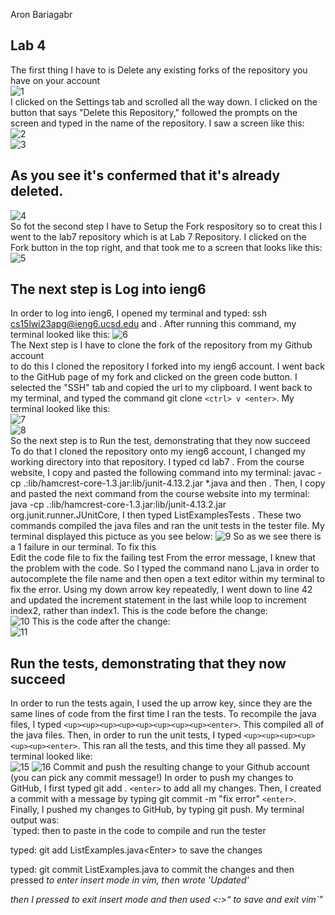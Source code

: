 Aron Bariagabr  
## Lab 4  
The first thing I have to is Delete any existing forks of the repository you have on your account  
![1](https://user-images.githubusercontent.com/122565144/224513813-6345d65d-cd3a-466e-a4b9-acea09c32213.jpg)  
I clicked on the Settings tab and scrolled all the way down. I clicked on the button that says "Delete this Repository," followed the prompts on the screen and typed in the name of the repository. I saw a screen like this:  
![2](https://user-images.githubusercontent.com/122565144/224513832-b08ca546-2620-48d8-8184-b427dfdd4e84.jpg)  
![3](https://user-images.githubusercontent.com/122565144/224513836-102728c2-f88a-4415-ad1c-8b70c2c938f6.jpg)  
## As you see it's confermed that it's already deleted.  
![4](https://user-images.githubusercontent.com/122565144/224513840-89031bb7-e689-4b30-a71e-fd57b7859cc4.jpg)  
So fot the second step I have to Setup the Fork respository so to creat this I went to the lab7 repository which is at Lab 7 Repository. I clicked on the Fork button in the top right, and that took me to a screen that looks like this:  
![5](https://user-images.githubusercontent.com/122565144/224514157-6eb4a2c0-1075-4957-a994-4cf38c514220.jpg)  
## The next step is Log into ieng6  
In order to log into ieng6, I opened my terminal and typed: ssh cs15lwi23apg@ieng6.ucsd.edu and <enter>. After running this command, my terminal looked like this:
![6](https://user-images.githubusercontent.com/122565144/224514291-91b2a982-f129-497f-97de-942097a22c0c.jpg)  
  The Next step is I have to clone the fork of the repository from my Github account  
  to do this I cloned the repository I forked into my ieng6 account. I went back to the GitHub page of my fork and clicked on the green code button. I selected the "SSH" tab and copied the url to my clipboard. I went back to my terminal, and typed the command git clone `<ctrl> v <enter>`. My terminal looked like this:  
  ![7](https://user-images.githubusercontent.com/122565144/224514440-493eaab1-5f13-4948-83b6-ab762ee3b143.jpg)  
  ![8](https://user-images.githubusercontent.com/122565144/224514565-bcc40ff7-bd7e-4b81-93b3-70fe6d510934.jpg)  
  So the next step is to Run the test, demonstrating that they now succeed  
  To do that I cloned the repository onto my ieng6 account, I changed my working directory into that repository. I typed cd lab7 <enter>. From the course website, I copy and pasted the following command into my terminal: javac -cp .:lib/hamcrest-core-1.3.jar:lib/junit-4.13.2.jar *.java and then <enter>. Then, I copy and pasted the next command from the course website into my terminal: java -cp .:lib/hamcrest-core-1.3.jar:lib/junit-4.13.2.jar org.junit.runner.JUnitCore, I then typed ListExamplesTests <enter>. These two commands compiled the java files and ran the unit tests in the tester file. My terminal displayed this pictuce as you see below:   ![9](https://user-images.githubusercontent.com/122565144/224515127-7e652e18-09b8-42eb-994d-c916438f4b53.jpg)
  So as we see there is a 1 failure in our terminal. To fix this  
Edit the code file to fix the failing test
From the error message, I knew that the problem with the code. So I typed the command nano L<Tab>.java in order to autocomplete the file name and then open a text editor within my terminal to fix the error. Using my down arrow key repeatedly, I went down to line 42 and updated the increment statement in the last while loop to increment index2, rather than index1. This is the code before the change:  
 ![10](https://user-images.githubusercontent.com/122565144/224515876-34ef604c-55a0-48b0-8832-f77ff4e77163.jpg)
 This is the code after the change:  
  ![11](https://user-images.githubusercontent.com/122565144/224515892-17abfc87-cc09-49a2-b084-261e63b96efc.jpg)  
  ## Run the tests, demonstrating that they now succeed
In order to run the tests again, I used the up arrow key, since they are the same lines of code from the first time I ran the tests. To recompile the java files, I typed `<up><up><up><up><up><up><up><up><enter>`. This compiled all of the java files. Then, in order to run the unit tests, I typed `<up><up><up><up><up><up><enter>`. This ran all the tests, and this time they all passed. My terminal looked like:  
 ![15](https://user-images.githubusercontent.com/122565144/224517895-6b86a01b-eccd-4cb1-b0f6-c377575cb672.jpg)
![16](https://user-images.githubusercontent.com/122565144/224517936-5eee1b0e-6c3a-4429-add9-fb3517e5261b.jpg)
Commit and push the resulting change to your Github account (you can pick any commit message!)
In order to push my changes to GitHub, I first typed git add . `<enter>` to add all my changes. Then, I created a commit with a message by typing git commit -m "fix error" `<enter>`. Finally, I pushed my changes to GitHub, by typing git push. My terminal output was:  
  `typed: <ctrl><v><Enter> then <ctr><v><Enter> to paste in the code 
to compile and run the tester

typed: git add ListExamples.java\<Enter> to save the changes

typed: git commit ListExamples.java<Enter> to commit 
the changes and then pressed <i> to enter insert mode in vim, 
then wrote 'Updated'

then I pressed <esc> to exit insert mode and then used <:><w><q><Enter> 
to save and exit vim`



  

  


  










